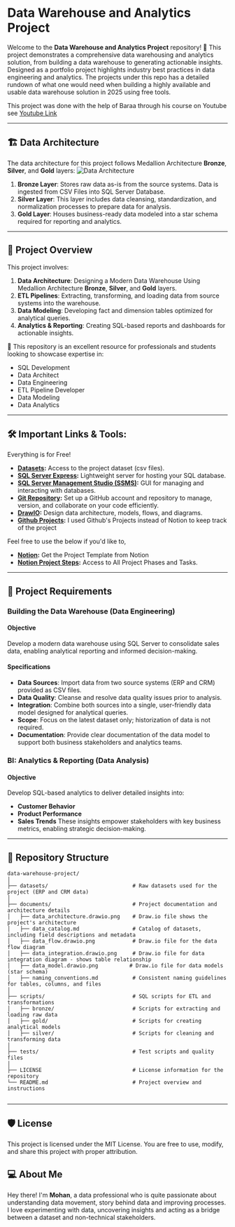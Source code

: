 # Data Warehouse and Analytics Project

Welcome to the **Data Warehouse and Analytics Project** repository! 🚀
This project demonstrates a comprehensive data warehousing and analytics solution, from building a data warehouse to generating actionable insights. Designed as a portfolio project highlights industry best practices in data engineering and analytics. The projects under this repo has a detailed rundown of what one would need when building a highly available and usable data warehouse solution in 2025 using free tools.

This project was done with the help of Baraa through his course on Youtube see [Youtube Link](https://www.youtube.com/watch?v=9GVqKuTVANE&list=PLNcg_FV9n7qaUWeyUkPfiVtMbKlrfMqA8)


---

## 🏗️ Data Architecture

The data architecture for this project follows Medallion Architecture **Bronze**, **Silver**, and **Gold** layers:
![Data Architecture](downloads/data_architecture.drawio.png)

1. **Bronze Layer**: Stores raw data as-is from the source systems. Data is ingested from CSV Files into SQL Server Database.
2. **Silver Layer**: This layer includes data cleansing, standardization, and normalization processes to prepare data for analysis.
3. **Gold Layer**: Houses business-ready data modeled into a star schema required for reporting and analytics.

---
## 📖 Project Overview

This project involves:

1. **Data Architecture**: Designing a Modern Data Warehouse Using Medallion Architecture **Bronze**, **Silver**, and **Gold** layers.
2. **ETL Pipelines**: Extracting, transforming, and loading data from source systems into the warehouse.
3. **Data Modeling**: Developing fact and dimension tables optimized for analytical queries.
4. **Analytics & Reporting**: Creating SQL-based reports and dashboards for actionable insights.

🎯 This repository is an excellent resource for professionals and students looking to showcase expertise in:
- SQL Development
- Data Architect
- Data Engineering  
- ETL Pipeline Developer  
- Data Modeling  
- Data Analytics  

---

## 🛠️ Important Links & Tools:

Everything is for Free!
- **[Datasets](datasets/):** Access to the project dataset (csv files).
- **[SQL Server Express](https://www.microsoft.com/en-us/sql-server/sql-server-downloads):** Lightweight server for hosting your SQL database.
- **[SQL Server Management Studio (SSMS)](https://learn.microsoft.com/en-us/sql/ssms/download-sql-server-management-studio-ssms?view=sql-server-ver16):** GUI for managing and interacting with databases.
- **[Git Repository](https://github.com/):** Set up a GitHub account and repository to manage, version, and collaborate on your code efficiently.
- **[DrawIO](https://www.drawio.com/):** Design data architecture, models, flows, and diagrams.
- **[Github Projects](https://github.com/users/MohanSrinivasan01/projects/2):** I used Github's Projects instead of Notion to keep track of the project

Feel free to use the below if you'd like to, 
- **[Notion](https://www.notion.com/templates/sql-data-warehouse-project):** Get the Project Template from Notion
- **[Notion Project Steps](https://thankful-pangolin-2ca.notion.site/SQL-Data-Warehouse-Project-16ed041640ef80489667cfe2f380b269?pvs=4):** Access to All Project Phases and Tasks.

---


## 🚀 Project Requirements
### Building the Data Warehouse (Data Engineering)

#### Objective
Develop a modern data warehouse using SQL Server to consolidate sales data, enabling analytical reporting and informed decision-making.

#### Specifications
- **Data Sources**: Import data from two source systems (ERP and CRM) provided as CSV files.
- **Data Quality**: Cleanse and resolve data quality issues prior to analysis.
- **Integration**: Combine both sources into a single, user-friendly data model designed for analytical queries.
- **Scope**: Focus on the latest dataset only; historization of data is not required.
- **Documentation**: Provide clear documentation of the data model to support both business stakeholders and analytics teams.

### BI: Analytics & Reporting (Data Analysis)

#### Objective
Develop SQL-based analytics to deliver detailed insights into:
- **Customer Behavior**
- **Product Performance**
- **Sales Trends**
These insights empower stakeholders with key business metrics, enabling strategic decision-making.

---

## 📂 Repository Structure
```
data-warehouse-project/
│
├── datasets/                           # Raw datasets used for the project (ERP and CRM data)
│
├── documents/                          # Project documentation and architecture details
│   ├── data_architecture.drawio.png    # Draw.io file shows the project's architecture
│   ├── data_catalog.md                 # Catalog of datasets, including field descriptions and metadata
│   ├── data_flow.drawio.png            # Draw.io file for the data flow diagram
│   ├── data_integration.drawio.png     # Draw.io file for data integration diagram - shows table relationship
│   ├── data_model.drawio.png          # Draw.io file for data models (star schema)
│   ├── naming_conventions.md           # Consistent naming guidelines for tables, columns, and files
│
├── scripts/                            # SQL scripts for ETL and transformations
│   ├── bronze/                         # Scripts for extracting and loading raw data
│   ├── gold/                           # Scripts for creating analytical models
│   ├── silver/                         # Scripts for cleaning and transforming data
│
├── tests/                              # Test scripts and quality files
│
├── LICENSE                             # License information for the repository
└── README.md                           # Project overview and instructions
 
```
---

## 🛡️ License

This project is licensed under the MIT License. You are free to use, modify, and share this project with proper attribution.

## 💻 About Me

Hey there! I'm **Mohan**, a data professional who is quite passionate about understanding data movement, story behind data and improving processes. I love experimenting with data, uncovering insights and acting as a bridge between a dataset and non-technical stakeholders.
